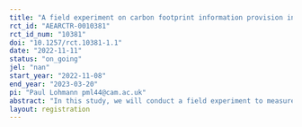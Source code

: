 ```yaml
---
title: "A field experiment on carbon footprint information provision in restaurants"
rct_id: "AEARCTR-0010381"
rct_id_num: "10381"
doi: "10.1257/rct.10381-1.1"
date: "2022-11-11"
status: "on_going"
jel: "nan"
start_year: "2022-11-08"
end_year: "2023-03-20"
pi: "Paul Lohmann pml44@cam.ac.uk"
abstract: "In this study, we will conduct a field experiment to measure the effect of carbon footprint information provision on the meal choices of restaurant customers. Treatment restaurants will introduce menus providing additional carbon footprint information and “climate friendly” framing for a selection of “vegan swaps”, i.e. meat/dairy based meals for which an identical lower-carbon vegan alternative exists, while control restaurants will not provide any additional information. The objective of this study is to examine whether providing carbon footprint information can lead to greater uptake of low-carbon vegan swaps."
layout: registration
---
```


